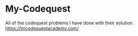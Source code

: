# My-Codequest
All of the codequest problems I have done with their solution.
https://lmcodequestacademy.com/

